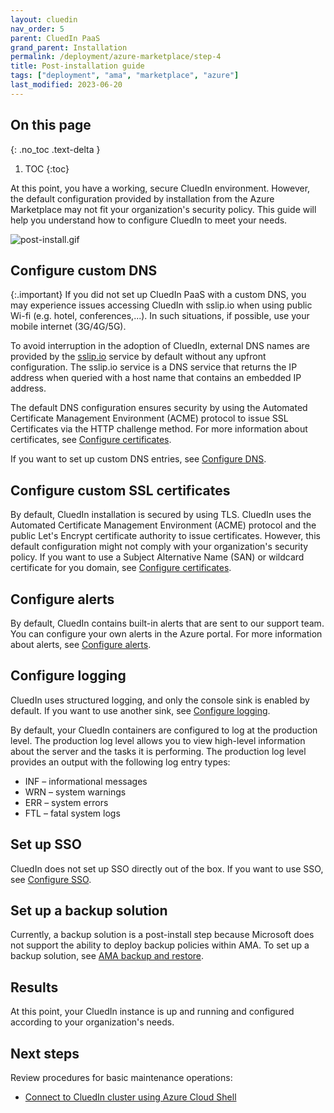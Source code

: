 ```yaml
---
layout: cluedin
nav_order: 5
parent: CluedIn PaaS
grand_parent: Installation
permalink: /deployment/azure-marketplace/step-4
title: Post-installation guide
tags: ["deployment", "ama", "marketplace", "azure"]
last_modified: 2023-06-20
---
```

## On this page
{: .no_toc .text-delta }
1. TOC
{:toc}

At this point, you have a working, secure CluedIn environment. However, the default configuration provided by installation from the Azure Marketplace may not fit your organization's security policy. This guide will help you understand how to configure CluedIn to meet your needs.

![post-install.gif](../../assets/images/deployment/post-install.gif)

## Configure custom DNS

{:.important}
If you did not set up CluedIn PaaS with a custom DNS, you may experience issues accessing CluedIn with sslip.io when using public Wi-fi (e.g. hotel, conferences,...). In such situations, if possible, use your mobile internet (3G/4G/5G).

To avoid interruption in the adoption of CluedIn, external DNS names are provided by the <a href="https://sslip.io/">sslip.io</a> service by default without any upfront configuration. The sslip.io service is a DNS service that returns the IP address when queried with a host name that contains an embedded IP address.

The default DNS configuration ensures security by using the Automated Certificate Management Environment (ACME) protocol to issue SSL Certificates via the HTTP challenge method. For more information about certificates, see [Configure certificates](/deployment/infra-how-tos/configure-certificates).

If you want to set up custom DNS entries, see [Configure DNS](/deployment/infra-how-tos/configure-dns).

## Configure custom SSL certificates

By default, CluedIn installation is secured by using TLS. CluedIn uses the Automated Certificate Management Environment (ACME) protocol and the public Let's Encrypt certificate authority to issue certificates. However, this default configuration might not comply with your organization's security policy. If you want to use a Subject Alternative Name (SAN) or wildcard certificate for you domain, see [Configure certificates](/deployment/infra-how-tos/configure-certificates).

## Configure alerts

By default, CluedIn contains built-in alerts that are sent to our support team. You can configure your own alerts in the Azure portal. For more information about alerts, see [Configure alerts](/deployment/infra-how-tos/configure-alerts).

## Configure logging

CluedIn uses structured logging, and only the console sink is enabled by default. If you want to use another sink, see [Configure logging](/deployment/infra-how-tos/configure-logging).

By default, your CluedIn containers are configured to log at the production level. The production log level allows you to view high-level information about the server and the tasks it is performing. The production log level provides an output with the following log entry types:

- INF – informational messages
- WRN – system warnings
- ERR – system errors
- FTL – fatal system logs

## Set up SSO

CluedIn does not set up SSO directly out of the box. If you want to use SSO, see [Configure SSO](/deployment/infra-how-tos/configure-sso).

## Set up a backup solution

Currently, a backup solution is a post-install step because Microsoft does not support the ability to deploy backup policies within AMA. To set up a backup solution, see [AMA backup and restore](/deployment/infra-how-tos/ama-backup).

## Results

At this point, your CluedIn instance is up and running and configured according to your organization's needs.

## Next steps

Review procedures for basic maintenance operations:

- [Connect to CluedIn cluster using Azure Cloud Shell](/deployment/infra-how-tos/connect-to-cluedin)
